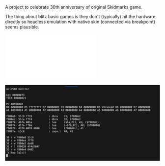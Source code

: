 A project to celebrate 30th anniversary of original Skidmarks game.

The thing about blitz basic games is they don't (typically) hit the hardware directly so headless emulation with native skin (connected via breakpoint) seems plausible.

![test notes](notes.md)

![acid500 monitor tool](media/acid500monitor.png)